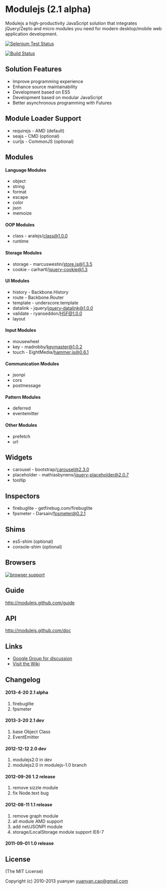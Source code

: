 # Modulejs (2.1 alpha)

Modulejs a high-productivity JavaScript solution that integrates jQuery/Zepto and micro modules you need for modern desktop/mobile web application development.

[![Selenium Test Status](https://saucelabs.com/buildstatus/modulejs)](https://saucelabs.com/u/modulejs)

[![Build Status](https://secure.travis-ci.org/modulejs/modulejs.png)](https://travis-ci.org/modulejs/modulejs)

## Solution Features
* Improve programming experience
* Enhance source maintainability
* Development based on ES5
* Development based on modular JavaScript
* Better asynchronous programming with Futures

## Module Loader Support
* requirejs - AMD   (default)
* seajs - CMD       (optional)
* curljs - CommonJS (optional)

## Modules
#### Language Modules
* object
* string
* format
* escape
* color
* json
* memoize

#### OOP Modules
* class - aralejs/class@1.0.0
* runtime

#### Storage Modules
* storage - marcuswestin/store.js@1.3.5
* cookie - carhartl/jquery-cookie@1.3

#### UI Modules
* history - Backbone.History
* route - Backbone.Router
* template - underscore.template
* datalink - jquery/jquery-datalink@1.0.0
* validate - ryanseddon/H5F@1.0.0
* layout

#### Input Modules
* mousewheel
* key - madrobby/keymaster@1.0.2
* touch - EightMedia/hammer.js@0.6.1

#### Communication Modules
* jsonpi
* cors
* postmessage

#### Pattern Modules
* deferred
* eventemitter

#### Other Modules
* prefetch
* url


## Widgets
* carousel - bootstrap/carousel@2.3.0
* placeholder - mathiasbynens/jquery-placeholder@2.0.7
* tooltip

## Inspectors
* firebuglite - getfirebug.com/firebuglite
* fpsmeter - Darsain/fpsmeter@0.2.1

## Shims
* es5-shim     (optional)
* console-shim (optional)

## Browsers
[![browser support](http://ci.testling.com/modulejs/modulejs.png)](http://ci.testling.com/modulejs/modulejs)

## Guide

http://modulejs.github.com/guide

## API

http://modulejs.github.com/doc

## Links
* [Google Group for discussion](http://groups.google.com/group/modulejs)
* [Visit the Wiki](https://github.com/modulejs/modulejs/wiki)

## Changelog
#### 2013-4-20 2.1 alpha
1. firebuglite
1. fpsmeter

#### 2013-3-20 2.1 dev
1. base Object Class
2. EventEmitter

#### 2012-12-12 2.0 dev
1. modulejs2.0 in dev
2. modulejs2.0 in modulejs-1.0 branch

#### 2012-09-26 1.2 release

1. remove sizzle module
2. fix Node.text bug

#### 2012-08-11 1.1 release

1. remove graph module
2. all module AMD support
3. add net/JSONPI module
4. storage/LocalStorage module support IE6-7

#### 2011-09-01 1.0 release

## License

(The MIT License)

Copyright (c) 2010-2013 yuanyan <yuanyan.cao@gmail.com>